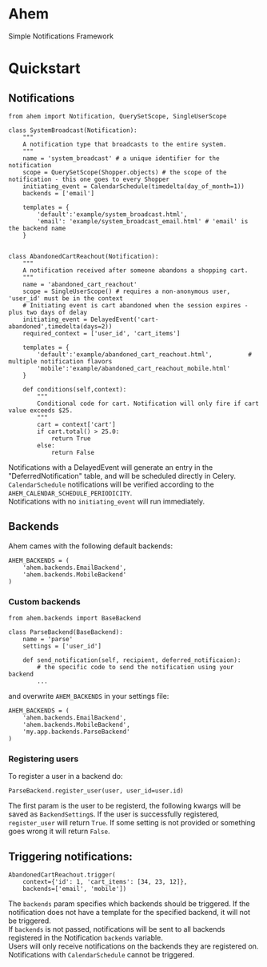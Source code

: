 # Ahem
Simple Notifications Framework

# Quickstart

## Notifications

```
from ahem import Notification, QuerySetScope, SingleUserScope

class SystemBroadcast(Notification):
    """
    A notification type that broadcasts to the entire system.
    """
    name = 'system_broadcast' # a unique identifier for the notification
    scope = QuerySetScope(Shopper.objects) # the scope of the notification - this one goes to every Shopper
    initiating_event = CalendarSchedule(timedelta(day_of_month=1))
    backends = ['email']
    
    templates = {
    	'default':'example/system_broadcast.html', 
    	'email': 'example/system_broadcast_email.html' # 'email' is the backend name
    }


class AbandonedCartReachout(Notification):
    """
    A notification received after someone abandons a shopping cart.
    """
    name = 'abandoned_cart_reachout'
    scope = SingleUserScope() # requires a non-anonymous user, 'user_id' must be in the context
    # Initiating event is cart abandoned when the session expires - plus two days of delay
    initiating_event = DelayedEvent('cart-abandoned',timedelta(days=2))
    required_context = ['user_id', 'cart_items']
    
    templates = {
    	'default':'example/abandoned_cart_reachout.html',          # multiple notification flavors
        'mobile':'example/abandoned_cart_reachout_mobile.html'
   	}
    
    def conditions(self,context):
        """
        Conditional code for cart. Notification will only fire if cart value exceeds $25.
        """
        cart = context['cart']
        if cart.total() > 25.0:
            return True
        else:
            return False
```

Notifications with a DelayedEvent will generate an entry in the "DeferredNotification" table, and will be scheduled directly in Celery.   
```CalendarSchedule``` notifications will be verified according to the ```AHEM_CALENDAR_SCHEDULE_PERIODICITY```.   
Notifications with no ```initiating_event``` will run immediately.   

## Backends

Ahem cames with the following default backends:

```
AHEM_BACKENDS = (
	'ahem.backends.EmailBackend',
	'ahem.backends.MobileBackend'
)
```
### Custom backends
```
from ahem.backends import BaseBackend

class ParseBackend(BaseBackend):
	name = 'parse'
	settings = ['user_id']

	def send_notification(self, recipient, deferred_notificaion):
	    # the specific code to send the notification using your backend
	    ...
```
and overwrite ```AHEM_BACKENDS``` in your settings file:
```
AHEM_BACKENDS = (
	'ahem.backends.EmailBackend',
	'ahem.backends.MobileBackend',
	'my.app.backends.ParseBackend'
)
```
### Registering users
To register a user in a backend do:
```
ParseBackend.register_user(user, user_id=user.id)
```
The first param is the user to be registerd, the following kwargs will be saved as ```BackendSetting```s.
If the user is successfully registered, ```register_user``` will return ```True```. If some setting is not 
provided or something goes wrong it will return ```False```.

## Triggering notifications:

```
AbandonedCartReachout.trigger(
	context={'id': 1, 'cart_items': [34, 23, 12]}, 
	backends=['email', 'mobile'])
```

The ```backends``` param specifies which backends should be triggered. If the notification does not have a template 
for the specified backend, it will not be triggered.   
If ```backends``` is not passed, notifications will be sent to all backends registered in the Notification ```backends``` variable.   
Users will only receive notifications on the backends they are registered on.   
Notifications with ```CalendarSchedule``` cannot be triggered.   

